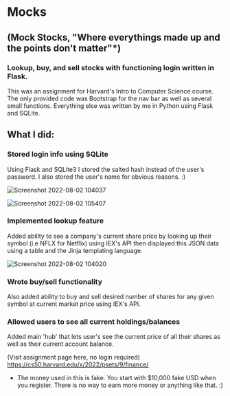 # Mocks
## (Mock Stocks, "Where everythings made up and the points don't matter"*)

### Lookup, buy, and sell stocks with functioning login written in Flask.

This was an assignment for Harvard's Intro to Computer Science course. The only provided code was Bootstrap for the nav bar as well as several small functions. Everything else was written by me in Python using Flask and SQLite.

## What I did:

### Stored login info using SQLite

Using Flask and SQLite3 I stored the salted hash instead of the user's password. I also stored the user's name for obvious reasons. :)


![Screenshot 2022-08-02 104037](https://user-images.githubusercontent.com/47364240/182441788-b8e3b82c-155c-4367-a174-2d87b1a71bf5.png)


![Screenshot 2022-08-02 105407](https://user-images.githubusercontent.com/47364240/182441626-6c227fe4-b1f1-4233-bfa4-df3ca72afe7f.png)


### Implemented lookup feature

Added ability to see a company's current share price by looking up their symbol (i.e NFLX for Netflix) using IEX's API then displayed this JSON data using a table and the Jinja templating language.


![Screenshot 2022-08-02 104020](https://user-images.githubusercontent.com/47364240/182441836-7d575e47-5e3b-4b41-a9f3-b4bf31937002.png)


### Wrote buy/sell functionality

Also added ability to buy and sell desired number of shares for any given symbol at current market price using IEX's API. 

### Allowed users to see all current holdings/balances

Added main 'hub' that lets user's see the current price of all their shares as well as their current account balance. 

(Visit assignment page here, no login required) https://cs50.harvard.edu/x/2022/psets/9/finance/


* The money used in this is fake. You start with $10,000 fake USD when you register. There is no way to earn more money or anything like that. :)
